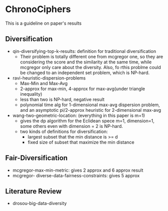 # ChronoCiphers
This is a guideline on paper's results

## Diversification
- qin-diversifying-top-k-results: definition for traditional diversification
    - Their problem is totally different one from mcgregor one, so they are considering the score and the similarity at the same time, while mcgregor only care about the diversity. Also, fo rthis problme could be changed to an independent set problem, which is NP-hard.
- ravi-heuristic-dispersion-problems
    - Max-Min and Max-Avg
    - 2-approx for max-min, 4-approx for max-avg(under triangle inequality)
    - less than two is NP-hard, negative result
    - polynomial time alg for 1-dimensional max-avg dispersion problem, and an asymptotic pi/2-approx heuristic for 2-dimensional max-avg
- wang-two-geometric-location: (everything in this paper is m=1)
    - gives the dp algorithm for the Eclidean spece m=1, dimension=1, some others even with dimension = 2 is NP-hard.
    - two kinds of definitions for diversification:
        - largest subset that the min distance is >= d
        - fixed size of subset that maximize the min distance

## Fair-Diversification
- mcgregor-max-min-metric: gives 2 approx and 6 approx result
- mcgregor- diverse-data-fairness-constraints: gives 5 approx

## Literature Review
- drosou-big-data-diversity
